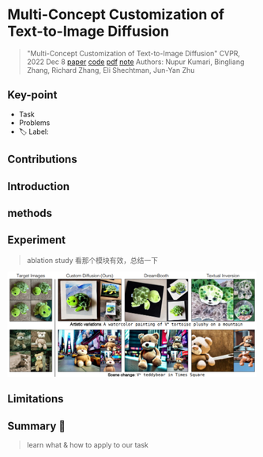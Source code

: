 # Multi-Concept Customization of Text-to-Image Diffusion

> "Multi-Concept Customization of Text-to-Image Diffusion" CVPR, 2022 Dec 8
> [paper](http://arxiv.org/abs/2212.04488v2) [code]() [pdf](./2022_12_CVPR_Multi-Concept-Customization-of-Text-to-Image-Diffusion.pdf) [note](./2022_12_CVPR_Multi-Concept-Customization-of-Text-to-Image-Diffusion_Note.md)
> Authors: Nupur Kumari, Bingliang Zhang, Richard Zhang, Eli Shechtman, Jun-Yan Zhu

## Key-point

- Task
- Problems
- :label: Label:

## Contributions

## Introduction

## methods

## Experiment

> ablation study 看那个模块有效，总结一下

![fig6.png](docs/2022_12_CVPR_Multi-Concept-Customization-of-Text-to-Image-Diffusion_Note/fig6.png)



## Limitations

## Summary :star2:

> learn what & how to apply to our task

